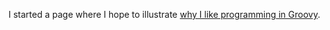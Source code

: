 I started a page where I hope to illustrate
[why I like programming in Groovy](WhyILikeGroovy.html).
